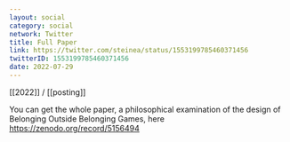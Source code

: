 ```yaml
---
layout: social
category: social
network: Twitter
title: Full Paper
link: https://twitter.com/steinea/status/1553199785460371456
twitterID: 1553199785460371456
date: 2022-07-29
---
```


[[2022]] / [[posting]]

You can get the whole paper, a philosophical examination of the design of Belonging Outside Belonging Games, here <https://zenodo.org/record/5156494>
